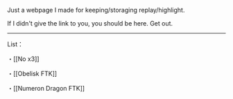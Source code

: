 
Just a webpage I made for keeping/storaging replay/highlight.

If I didn't give the link to you, you should be here. Get out.

---

List：

・[[No x3]]

・[[Obelisk FTK]]

・[[Numeron Dragon FTK]]




